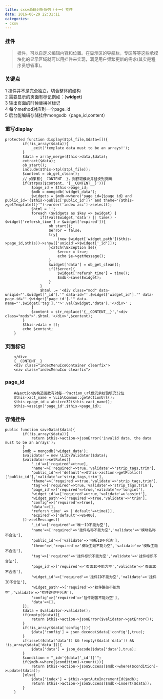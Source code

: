 ```yaml
---
title: cxsv源码分析系列（十一）挂件
date: 2016-06-29 22:31:11
categories: 
- cxsv
---
```

### 挂件
>挂件，可以自定义编辑内容和位置。在显示区的导航栏，专区等等这些承模块化的显示区域就可以用挂件来实现，满足用户频繁更新的需求(其实是程序员想省事)。

### 关键点
1 挂件并不是完全独立，切合整体的结构  
2 需要显示的页面有标记例如：{__widget__}  
3 输出页面的时候替换掉标记  
4 每个method对应到一个page_id  
5 后台能编辑存储挂件mongodb（page_id,content）

<!--more-->

### 重写display

>  
```
protected function display($tpl_file,$data=[]){
		if(!is_array($data)){
			_exit('template data must to be an arrays!');
		}
		$data = array_merge($this->data,$data);
		extract($data);
		ob_start();
		include($this->tpl($tpl_file));
		$content = ob_get_clean();
		// 如果有{__CONTENT__}，则获取模块并替换到页面
		if(strpos($content, '{__CONTENT__}')){
			$page_id = $this->page_id;
			$mdb = mongodb('widget_data');
			$widgets = $mdb->where("page_id={$page_id} and public_id='{$this->public['public_id']}' and theme='{$this->getTemplate()}'")->order('index asc')->select();
			$html = '';
			foreach ($widgets as $key => $widget) {
				if(!val($widget,'data') || time() - $widget['refersh_time'] > $widget['expired']){				
					ob_start();
					$error = false;
					try{
						(new $widget['widget_path']($this->page_id,$this))->show(['uniqid'=>$widget['_id']]);
					}catch(\Exception $e){
						$error = true;
						echo $e->getMessage();
					}
					$widget['data'] = ob_get_clean();
					if(!$error){
						$widget['refersh_time'] = time();
						$mdb->save($widget);
					}
				}
				$html .= '<div class="mod" data-uniqid="'.$widget['_id'].'" data-id="'.$widget['widget_id'].'" data-page-id="'.$widget['page_id'].'" data-name="'.$widget['tag'].'">'.val($widget,'data').'</div>' ;
			}
			$content = str_replace('{__CONTENT__}','<div class="mods">'.$html.'</div>',$content);
		}
		$this->data = [];
		echo $content;
	}
```

### 页面标记 
>  
 		</div>
		{__CONTENT__}
		<div class="indexMenuIcoContainer clearfix">
		<nav class="indexMenuIco clearfix">
		
### page_id

>  
		#在action的构造函数有对每一个action_url做冗余校验填充32位
		$this->act_name = \Lib\Common::getActionUrl();
		$this->page_id = abs(crc32($this->act_name));
		$this->assign('page_id',$this->page_id);




### 存储挂件

>  
```
public function saveData($data){
		if(!is_array($data)){
			return $this->action->jsonError('invalid data. the data must to be an arrays');
		}
		$mdb = mongodb('widget_data');
		$validator = new \Lib\Validator($data);
		$validator->setRules([
			'_id'=>['required'=>true],
			'name'=>['required'=>true,'validate'=>'strip_tags,trim'],
			'public_id'=>['default'=>$this->action->getPublic()['public_id'],'validate'=>'strip_tags,trim'],
			'theme'=>['required'=>true,'validate'=>'strip_tags,trim'],
			'tag'=>['required'=>true,'validate'=>'strip_tags,trim'],
			'page_id'=>['required'=>true,'validate'=>'longint'],
			'widget_id'=>['required'=>true,'validate'=>'absint'],
			'widget_path'=>['required'=>true,'validate'=>'trim'],
			'config'=>['required'=>true],
			'data'=>[],
			'refersh_time' => ['default'=>time()],
			'expired'=>['default'=>86400],
		])->setMessages([
			'_id'=>['required'=>'唯一ID不能为空'],
			'name'=>['required'=>'挂件名称不能为空','validate'=>'模块名称不合法'],
			'public_id'=>['validate'=>'模板ID不合法'],
			'theme'=>['required'=>'模板主题不能为空','validate'=>'模板主题不合法'],
			'tag'=>['required'=>'挂件标识不能为空','validate'=>'挂件标识不合法'],
			'page_id'=>['required'=>'页面ID不能为空','validate'=>'页面ID不合法'],
			'widget_id'=>['required'=>'挂件ID不能为空','validate'=>'挂件ID不合法'],
			'widget_path'=>['required'=>'挂件路径不能为空','validate'=>'挂件路径不合法'],
			'config'=>['required'=>'挂件配置不能为空'],
			'data'=>[],
		]);
		$data = $validator->validate();
		if(empty($data)){
			return $this->action->jsonError($validator->getError());
		}		
		if(!is_array($data['config'])){
			$data['config'] = json_decode($data['config'],true);
		}
		if(isset($data['data']) && !empty($data['data']) && !is_array($data['data'])){
			$data['data'] = json_decode($data['data'],true);
		}
		$condition = "_id='{$data['_id']}'";
		if($mdb->where($condition)->count()){
			return $this->action->jsonSuccess($mdb->where($condition)->update($data));
		}else{
			$data['index'] = $this->getAutoIncrementId($mdb);
			return $this->action->jsonSuccess($mdb->insert($data));
		}
	}
```



















